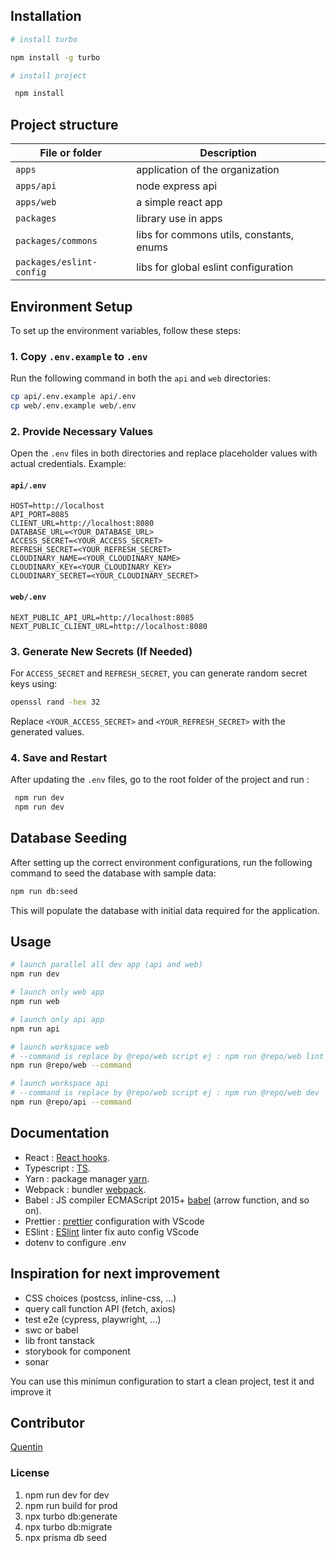## Installation

```sh
# install turbo

npm install -g turbo

# install project

 npm install
```


## Project structure

| File or folder                  | Description                                                                                        |
| ------------------------------- | -------------------------------------------------------------------------------------------------- |
| `apps`                 | application of the organization|
| `apps/api`                 | node express api  |
| `apps/web`                 | a simple react app |
| `packages`                 | library use in apps|
| `packages/commons`                 | libs for commons utils, constants, enums |
| `packages/eslint-config`                 | libs for global eslint configuration |

## Environment Setup

To set up the environment variables, follow these steps:

### 1. Copy `.env.example` to `.env`

Run the following command in both the `api` and `web` directories:

```sh
cp api/.env.example api/.env
cp web/.env.example web/.env
```

### 2. Provide Necessary Values

Open the `.env` files in both directories and replace placeholder values with actual credentials. Example:

#### `api/.env`
```env
HOST=http://localhost
API_PORT=8085
CLIENT_URL=http://localhost:8080
DATABASE_URL=<YOUR_DATABASE_URL>
ACCESS_SECRET=<YOUR_ACCESS_SECRET>
REFRESH_SECRET=<YOUR_REFRESH_SECRET>
CLOUDINARY_NAME=<YOUR_CLOUDINARY_NAME>
CLOUDINARY_KEY=<YOUR_CLOUDINARY_KEY>
CLOUDINARY_SECRET=<YOUR_CLOUDINARY_SECRET>
```

#### `web/.env`
```env
NEXT_PUBLIC_API_URL=http://localhost:8085
NEXT_PUBLIC_CLIENT_URL=http://localhost:8080
```

### 3. Generate New Secrets (If Needed)

For `ACCESS_SECRET` and `REFRESH_SECRET`, you can generate random secret keys using:

```sh
openssl rand -hex 32
```

Replace `<YOUR_ACCESS_SECRET>` and `<YOUR_REFRESH_SECRET>` with the generated values.

### 4. Save and Restart
After updating the `.env` files, go to the root folder of the project and run :

```sh
 npm run dev
 npm run dev
```

## Database Seeding

After setting up the correct environment configurations, run the following command to seed the database with sample data:
```sh
npm run db:seed
```

This will populate the database with initial data required for the application.


## Usage

```sh
# launch parallel all dev app (api and web)
npm run dev

# launch only web app
npm run web

# launch only api app
npm run api

# launch workspace web
# --command is replace by @repo/web script ej : npm run @repo/web lint
npm run @repo/web --command

# launch workspace api
# --command is replace by @repo/web script ej : npm run @repo/web dev
npm run @repo/api --command


```

## Documentation

-   React :  [React hooks](https://fr.reactjs.org/docs/hooks-intro.html).
-   Typescript : [TS](https://www.typescriptlang.org/).
-   Yarn : package manager [yarn](https://yarnpkg.com/).
-   Webpack : bundler [webpack](https://webpack.js.org/).
-   Babel : JS compiler ECMAScript 2015+ [babel](https://babeljs.io/docs/en/) (arrow function, and so on).
-   Prettier : [prettier](https://prettier.io/) configuration with VScode
-   ESlint : [ESlint](https://eslint.org/) linter fix auto config VScode
-   dotenv to configure .env

## Inspiration for next improvement

- CSS choices (postcss, inline-css, ...)
- query call function API (fetch, axios)
- test e2e (cypress, playwright, ...)
- swc or babel
- lib front tanstack
- storybook for component
- sonar

You can use this minimun configuration to start a clean project, test it and improve it



## Contributor

[Quentin](https://github.com/quentinlao/)


### License




1. npm run dev for dev
2. npm run build for prod
3. npx turbo db:generate
4. npx turbo db:migrate
5. npx prisma db seed
